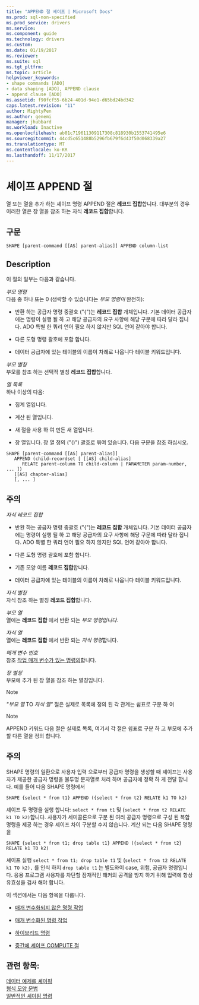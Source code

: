 ```yaml
---
title: "APPEND 절 셰이프 | Microsoft Docs"
ms.prod: sql-non-specified
ms.prod_service: drivers
ms.service: 
ms.component: guide
ms.technology: drivers
ms.custom: 
ms.date: 01/19/2017
ms.reviewer: 
ms.suite: sql
ms.tgt_pltfrm: 
ms.topic: article
helpviewer_keywords:
- shape commands [ADO]
- data shaping [ADO], APPEND clause
- append clause [ADO]
ms.assetid: f90fcf55-6b24-401d-94e1-d65bd24bd342
caps.latest.revision: "11"
author: MightyPen
ms.author: genemi
manager: jhubbard
ms.workload: Inactive
ms.openlocfilehash: ab01c719611309117308c818930b1553741495e6
ms.sourcegitcommit: 44cd5c651488b5296fb679f6d43f50d068339a27
ms.translationtype: MT
ms.contentlocale: ko-KR
ms.lasthandoff: 11/17/2017
---
```

# <a name="shape-append-clause"></a>셰이프 APPEND 절
열 또는 열을 추가 하는 셰이프 명령 APPEND 절은 **레코드 집합**합니다. 대부분의 경우 이러한 열은 장 열을 참조 하는 자식 **레코드 집합**합니다.  
  
## <a name="syntax"></a>구문  
  
```  
SHAPE [parent-command [[AS] parent-alias]] APPEND column-list  
```  
  
## <a name="description"></a>Description  
 이 절의 일부는 다음과 같습니다.  
  
 *부모 명령*  
 다음 중 하나 또는 0 (생략할 수 있습니다는 *부모 명령이* 완전히):  
  
-   반환 하는 공급자 명령 중괄호 ("{")는 **레코드 집합** 개체입니다. 기본 데이터 공급자에는 명령이 실행 될 하 고 해당 공급자의 요구 사항에 해당 구문에 따라 달라 집니다. ADO 특별 한 쿼리 언어 필요 하지 않지만 SQL 언어 같아야 합니다.  
  
-   다른 도형 명령 괄호에 포함 합니다.  
  
-   데이터 공급자에 있는 테이블의 이름이 차례로 나옵니다 테이블 키워드입니다.  
  
 *부모 별칭*  
 부모를 참조 하는 선택적 별칭 **레코드 집합**합니다.  
  
 *열 목록*  
 하나 이상의 다음:  
  
-   집계 열입니다.  
  
-   계산 된 열입니다.  
  
-   새 절을 사용 하 여 만든 새 열입니다.  
  
-   장 열입니다. 장 열 정의 ("()") 괄호로 묶여 있습니다. 다음 구문을 참조 하십시오.  
  
```  
SHAPE [parent-command [[AS] parent-alias]]  
   APPEND (child-recordset [ [[AS] child-alias]   
      RELATE parent-column TO child-column | PARAMETER param-number, ... ])  
   [[AS] chapter-alias]   
   [, ... ]  
```  
  
## <a name="remarks"></a>주의  
 *자식 레코드 집합*  
 -   반환 하는 공급자 명령 중괄호 ("{")는 **레코드 집합** 개체입니다. 기본 데이터 공급자에는 명령이 실행 될 하 고 해당 공급자의 요구 사항에 해당 구문에 따라 달라 집니다. ADO 특별 한 쿼리 언어 필요 하지 않지만 SQL 언어 같아야 합니다.  
  
-   다른 도형 명령 괄호에 포함 합니다.  
  
-   기존 모양 이름 **레코드 집합**합니다.  
  
-   데이터 공급자에 있는 테이블의 이름이 차례로 나옵니다 테이블 키워드입니다.  
  
 *자식 별칭*  
 자식 참조 하는 별칭 **레코드 집합**합니다.  
  
 *부모 열*  
 열에는 **레코드 집합** 에서 반환 되는 *부모 명령입니다.*  
  
 *자식 열*  
 열에는 **레코드 집합** 에서 반환 되는 *자식 명령*합니다.  
  
 *매개 변수 번호*  
 참조 [작업 매개 변수가 있는 명령의](../../../ado/guide/data/operation-of-parameterized-commands.md)합니다.  
  
 *장 별칭*  
 부모에 추가 된 장 열을 참조 하는 별칭입니다.  
  
> [!NOTE]
>  *"부모 열* TO *자식 열"* 절은 실제로 목록에 정의 된 각 관계는 쉼표로 구분 하 여  
  
> [!NOTE]
>  APPEND 키워드 다음 절은 실제로 목록, 여기서 각 절은 쉼표로 구분 하 고 부모에 추가할 다른 열을 정의 합니다.  
  
## <a name="remarks"></a>주의  
 SHAPE 명령의 일환으로 사용자 입력 으로부터 공급자 명령을 생성할 때 셰이프는 사용자가 제공한 공급자 명령을 불투명 문자열로 처리 하며 공급자에 정확 하 게 전달 합니다. 예를 들어 다음 SHAPE 명령에서  
  
```  
SHAPE {select * from t1} APPEND ({select * from t2} RELATE k1 TO k2)  
```  
  
 셰이프 두 명령을 실행 합니다: `select * from t1` 및 (`select * from t2 RELATE k1 TO k2)`합니다. 사용자가 세미콜론으로 구분 된 여러 공급자 명령으로 구성 된 복합 명령을 제공 하는 경우 셰이프 차이 구분할 수지 않습니다. 계산 되는 다음 SHAPE 명령을  
  
```  
SHAPE {select * from t1; drop table t1} APPEND ({select * from t2} RELATE k1 TO k2)  
```  
  
 셰이프 실행 `select * from t1; drop table t1` 및 (`select * from t2 RELATE k1 TO k2),` 를 인식 하지 `drop table t1` 는 별도와이 case, 위험, 공급자 명령입니다. 응용 프로그램 사용자를 차단할 잠재적인 해커의 공격을 방지 하기 위해 입력에 항상 유효성을 검사 해야 합니다.  
  
 이 섹션에서는 다음 항목을 다룹니다.  
  
-   [매개 변수화되지 않은 명령 작업](../../../ado/guide/data/operation-of-non-parameterized-commands.md)  
  
-   [매개 변수화된 명령 작업](../../../ado/guide/data/operation-of-parameterized-commands.md)  
  
-   [하이브리드 명령](../../../ado/guide/data/hybrid-commands.md)  
  
-   [중간에 셰이프 COMPUTE 절](../../../ado/guide/data/intervening-shape-compute-clauses.md)  
  
## <a name="see-also"></a>관련 항목:  
 [데이터 예제를 셰이핑](../../../ado/guide/data/data-shaping-example.md)   
 [형식 모양 문법](../../../ado/guide/data/formal-shape-grammar.md)   
 [일반적인 셰이핑 명령](../../../ado/guide/data/shape-commands-in-general.md)
